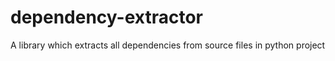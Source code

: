 # dependency-extractor
A library which extracts all dependencies from source files in python project
